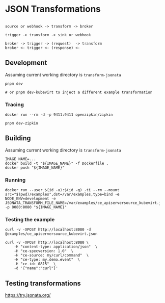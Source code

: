 # JSON Transformations

```text

source or webhook -> transform -> broker

trigger -> transform -> sink or webhook

broker -> trigger -> (request)  -> transform
broker <- trigger <- (response) <-
```

## Development

Assuming current working directory is `transform-jsonata`

```shell
pnpm dev

# or pnpm dev-kubevirt to inject a different example transformation
```

### Tracing

```shell
docker run --rm -d -p 9411:9411 openzipkin/zipkin

pnpm dev-zipkin
```

## Building

Assuming current working directory is `transform-jsonata`

```shell
IMAGE_NAME=...
docker build -t "${IMAGE_NAME}" -f Dockerfile . 
docker push "${IMAGE_NAME}"
```

### Running

```shell
docker run --user $(id -u):$(id -g) -ti --rm --mount src="$(pwd)/examples",dst=/var/examples,type=bind -e NODE_ENV=development -e JSONATA_TRANSFORM_FILE_NAME=/var/examples/ce_apiserversource_kubevirt.jsonata -p 8080:8080 "${IMAGE_NAME}"
```

### Testing the example

```shell
curl -v -XPOST http://localhost:8080 -d @examples/ce_apiserversource_kubevirt.json
```

```shell
curl -v -XPOST http://localhost:8080 \
    -H "content-type: application/json"  \
    -H "ce-specversion: 1.0"  \
    -H "ce-source: my/curl/command"  \
    -H "ce-type: my.demo.event"  \
    -H "ce-id: 0815"  \
    -d '{"name":"curl"}'
```

## Testing transformations

https://try.jsonata.org/